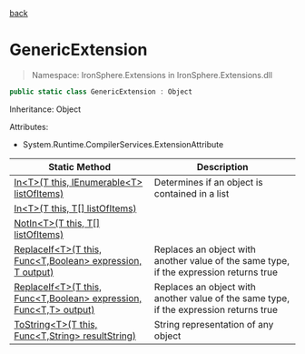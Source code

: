 ﻿[back](/IronSphere.Extensions/types)

# GenericExtension

> Namespace: IronSphere.Extensions in  IronSphere.Extensions.dll



```csharp
public static class GenericExtension : Object
```
Inheritance: Object



Attributes:
        
* System.Runtime.CompilerServices.ExtensionAttribute




| Static Method | Description |
| --- | --- |
| [In&lt;T&gt;(T this, IEnumerable&lt;T&gt; listOfItems)](GenericExtension.In-T-(T,IEnumerable-T-)) | Determines if an object is contained in a list |
| [In&lt;T&gt;(T this, T[] listOfItems)](GenericExtension.In-T-(T,T[])) |  |
| [NotIn&lt;T&gt;(T this, T[] listOfItems)](GenericExtension.NotIn-T-(T,T[])) |  |
| [ReplaceIf&lt;T&gt;(T this, Func&lt;T,Boolean&gt; expression, T output)](GenericExtension.ReplaceIf-T-(T,Func-T,Boolean-,T)) | Replaces an object with another value of the same type, if the expression returns true |
| [ReplaceIf&lt;T&gt;(T this, Func&lt;T,Boolean&gt; expression, Func&lt;T,T&gt; output)](GenericExtension.ReplaceIf-T-(T,Func-T,Boolean-,Func-T,T-)) | Replaces an object with another value of the same type, if the expression returns true |
| [ToString&lt;T&gt;(T this, Func&lt;T,String&gt; resultString)](GenericExtension.ToString-T-(T,Func-T,String-)) | String representation of any object |
